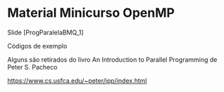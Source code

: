 # Material Minicurso OpenMP

Slide [ProgParalelaBMQ_1]

Códigos de exemplo 

Alguns são retirados do livro An Introduction to Parallel Programming de Peter S. Pacheco

https://www.cs.usfca.edu/~peter/ipp/index.html

